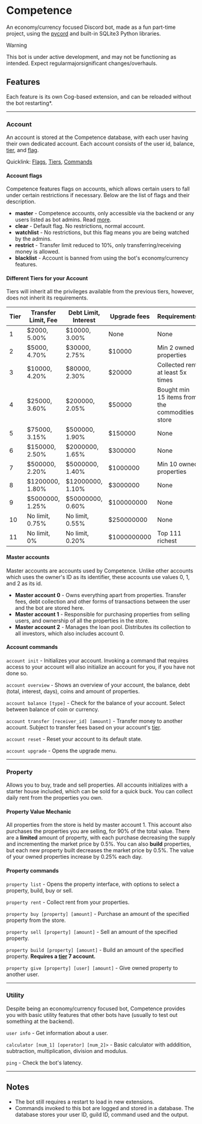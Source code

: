 # Competence

An economy/currency focused Discord bot, made as a fun part-time project, using the [pycord](https://pycord.dev/) and built-in SQLite3 Python libraries.

> [!WARNING]
> This bot is under active development, and may not be functioning as intended. Expect regularmajorsignificant changes/overhauls.

## Features

Each feature is its own Cog-based extension, and can be reloaded without the bot restarting*.

----

### Account

An account is stored at the Competence database, with each user having their own dedicated account. Each account consists of the user id, balance, [tier](#different-tiers-for-your-account), and [flag](#account-flags).

Quicklink:
[Flags](#account-flags), [Tiers](#different-tiers-for-your-account), [Commands](#account-commands)

#### Account flags

Competence features flags on accounts, which allows certain users to fall under certain restrictions if necessary. Below are the list of flags and their description.

- **master** - Competence accounts, only accessible via the backend or any users listed as bot admins. Read [more](#master-accounts).
- **clear** - Default flag. No restrictions, normal account.
- **watchlist** - No restrictions, but this flag means you are being watched by the admins.
- **restrict** - Transfer limit reduced to 10%, only transferring/receiving money is allowed.
- **blacklist** - Account is banned from using the bot's economy/currency features.

#### Different Tiers for your Account

Tiers will inherit all the privileges available from the previous tiers, however, does not inherit its requirements.

|Tier|Transfer Limit, Fee|Debt Limit, Interest|Upgrade fees|Requirements|Privileges|
|----|-------------------|--------------------|------------|------------|----------|
|1|$2000, 5.00%|$10000, 3.00%|None|None|Default|
|2|$5000, 4.70%|$30000, 2.75%|$10000|Min 2 owned properties|None|
|3|$10000, 4.20%|$80000, 2.30%|$20000|Collected rent at least 5x times|Investing in loan pool|
|4|$25000, 3.60%|$200000, 2.05%|$50000|Bought min 15 items from the commodities store|None|
|5|$75000, 3.15%|$500000, 1.90%|$150000|None|None|
|6|$150000, 2.50%|$2000000, 1.65%|$300000|None|None|
|7|$500000, 2.20%|$5000000, 1.40%|$1000000|Min 10 owned properties|Build properties|
|8|$1200000, 1.80%|$12000000, 1.10%|$3000000|None|None|
|9|$5000000, 1.25%|$50000000, 0.60%|$100000000|None|None|
|10|No limit, 0.75%|No limit, 0.55%|$250000000|None|None|
|11|No limit, 0%|No limit, 0.20%|$1000000000|Top 111 richest|None|

#### Master accounts

Master accounts are accounts used by Competence. Unlike other accounts which uses the owner's ID as its identifier, these accounts use values 0, 1, and 2 as its id.

- **Master account 0** - Owns everything apart from properties. Transfer fees, debt collection and other forms of transactions between the user and the bot are stored here.
- **Master account 1** - Responsible for purchasing properties from selling users, and ownership of all the properties in the store.
- **Master account 2** - Manages the loan pool. Distributes its collection to all investors, which also includes account 0.

#### Account commands

`account init` - Initializes your account. Invoking a command that requires access to your account will also initialize an account for you, if you have not done so.

`account overview` - Shows an overview of your account, the balance, debt (total, interest, days), coins and amount of properties.

`account balance [type]` - Check for the balance of your account. Select between balance of coin or currency.

`account transfer [receiver_id] [amount]` - Transfer money to another account. Subject to transfer fees based on your account's [tier](#different-tiers-for-your-account).

`account reset` - Reset your account to its default state.

`account upgrade` - Opens the upgrade menu.

----

### Property

Allows you to buy, trade and sell properties. All accounts initializes with a starter house included, which can be sold for a quick buck. You can collect daily rent from the properties you own.

#### Property Value Mechanic

All properties from the store is held by master account 1. This account also purchases the properties you are selling, for 90% of the total value. There are a **limited** amount of property, with each purchase decreasing the supply and incrementing the market price by 0.5%. You can also **build** properties, but each new property built decreases the market price by 0.5%. The value of your owned properties increase by 0.25% each day.

#### Property commands

`property list` - Opens the property interface, with options to select a property, build, buy or sell.

`property rent` - Collect rent from your properties.

`property buy [property] [amount]` - Purchase an amount of the specified property from the store.

`property sell [property] [amount]` - Sell an amount of the specified property.

`property build [property] [amount]` - Build an amount of the specified property. **Requires a [tier](#different-tiers-for-your-account) 7 account.**

`property give [property] [user] [amount]` - Give owned property to another user.

----

### Utility

Despite being an economy/currency focused bot, Competence provides you with basic utility features that other bots have (usually to test out something at the backend).

`user info` - Get information about a user.

`calculator [num_1] [operator] [num_2]>` - Basic calculator with adddition, subtraction, multiplication, division and modulus.

`ping` - Check the bot's latency.

----

## Notes

- The bot still requires a restart to load in new extensions.
- Commands invoked to this bot are logged and stored in a database. The database stores your user ID, guild ID, command used and the output.
